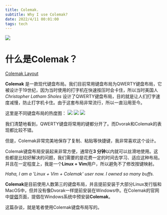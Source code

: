 ```yaml
---
title: Colemak.
subtitle: Why I use Colemak?
date: 2022/4/11 00:01:00
tags: tech
---
```

![](https://gitee.com/mistgc/pic-go/raw/master/Colemak.png)

# 什么是Colemak？
[Colemak Layout](https://colemak.com/)

**Colemak** 是一款现代键盘布局。我们目前常用键盘布局为QWERTY键盘布局，它被设计于19世纪，因为当时使用的打字机在快速按压时会卡住，所以当时美国人 *Christopher Latham Sholes* 设计了QWERTY键盘布局，目的就是让人们打字速度减慢，防止打字机卡住。由于这套布局非常流行，所以一直沿用至今。

这里是不同键盘布局的热度图：
![](https://gitee.com/mistgc/pic-go/raw/master/qwertyHotMap.jpg)
![](https://gitee.com/mistgc/pic-go/raw/master/dvorakHotMap.jpg)
![](https://gitee.com/mistgc/pic-go/raw/master/colemakHotMap.jpg)

我们清楚地看到，QWERTY键盘将常用的键都分开了。而Dvorak和Colemak的表现都比较不错。

但是，Colemak非常完美地保存了复制、粘贴等快捷键，我非常喜欢这个设计。

Colemak键盘布局安装起来非常方便，通常在**3 分钟**以内就可以丝滑地使用。这些都是比较好解决的问题，我们需要的是花费一定的时间去学习、适应这种布局。并且在一定程度上，我是一个**Linux + Vim**用户，所以避免不了修改按键映射。

*Haha, I am a 'Linux + Vim + Colemak' user now. I owned so many buffs.*

**Colemak**是目前使用人数第三的键盘布局，并且提前安装于大部分Linux发行版和MacOS中，但并没有像Dvorak一样提前安装在Windows中。在Colemak的官网中[提倡](https://colemak.com/Advocate)页面，提倡在Windows系统中预安装**Colemak**。

这篇杂谈，就是笔者使用Colemak键盘布局写的。
